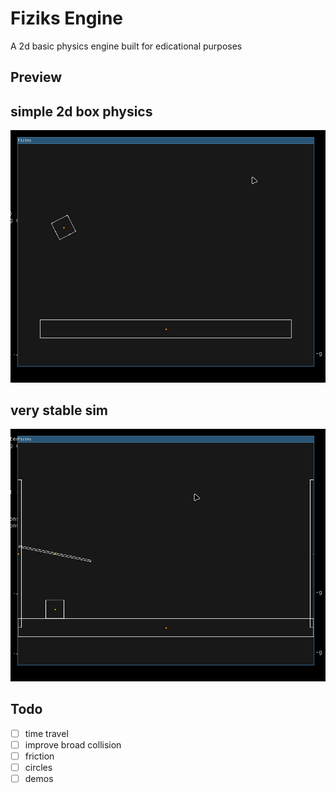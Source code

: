 # Fiziks Engine
A 2d basic physics engine built for edicational purposes 


## Preview
simple 2d box physics
---
<center> <img width="800" src="./preview/moving-box.gif" alt="simple 2d box physics" />  </center>      

very stable sim
---
<center> <img width="800" src="./preview/very-stable.gif" alt="very stable" />  </center>  


## Todo
- [ ] time travel
- [ ] improve broad collision
- [ ] friction
- [ ] circles
- [ ] demos
